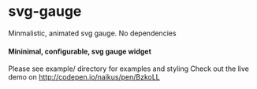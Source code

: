 # svg-gauge
Minmalistic, animated svg gauge. No dependencies


#### Mininimal, configurable, svg gauge widget

Please see example/ directory for examples and styling
Check out the live demo on http://codepen.io/naikus/pen/BzkoLL

